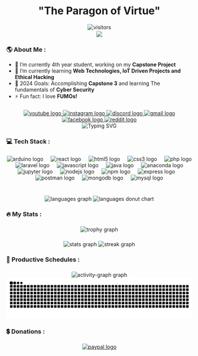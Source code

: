 <h1 align="center">"The Paragon of Virtue"</h1>
<div align="center">
    <img src="https://profile-counter.glitch.me/orangemintz/count.svg?" height="27" alt="visitors" />
</div>

<div align="center">
<img align="center" height="200" src="https://github.com/OrangeMintz/orangemintz/GIF/ChuChu.gif" />
</div>

###

<h3 align="left">🌎 About Me :</h3>

- 🔭 I’m currently 4th year student, working on my **Capstone Project**
- 🌱 I’m currently learning **Web Technologies, IoT Driven Projects and Ethical Hacking**
- 🥅 2024 Goals: Accomplishing **Capstone 3** and learning The fundamentals of **Cyber Security**
- ⚡ Fun fact: I love **FUMOs!**

###

<div align="center">
    <a href="https://www.youtube.com/@OrangeMintz"><img
            src="https://img.shields.io/static/v1?message=Youtube&logo=youtube&label=&color=FF0000&logoColor=white&labelColor=&style=for-the-badge"
            height="35" alt="youtube logo" /> </a>
    <a href="https://www.instagram.com/OrangeMintz57/"> <img
            src="https://img.shields.io/static/v1?message=Instagram&logo=instagram&label=&color=E4405F&logoColor=white&labelColor=&style=for-the-badge"
            height="35" alt="instagram logo" /> </a>
    <a href="https://discord.com/users/505809822239948806"> <img
            src="https://img.shields.io/static/v1?message=Discord&logo=discord&label=&color=7289DA&logoColor=white&labelColor=&style=for-the-badge"
            height="35" alt="discord logo" /> </a>
    <a href="Nickzgacus@gmail.com"> <img
            src="https://img.shields.io/static/v1?message=Gmail&logo=gmail&label=&color=D14836&logoColor=white&labelColor=&style=for-the-badge"
            height="35" alt="gmail logo" /> </a>
    <a href="https://facebook.com/OrangeMintz"> <img
            src="https://img.shields.io/static/v1?message=Facebook&logo=facebook&label=&color=0866FF&logoColor=white&labelColor=&style=for-the-badge"
            height="35" alt="facebook logo" /> </a>
    <a href="https://www.reddit.com/user/OrangeMintz/"> <img
            src="https://img.shields.io/static/v1?message=Reddit&logo=reddit&label=&color=FF4500&logoColor=white&labelColor=&style=for-the-badge"
            height="35" alt="reddit logo" /> </a>
</div>

<div align="center"><a><img src="https://readme-typing-svg.demolab.com?font=Fira+Code&size=20&duration=3500&pause=800&color=FE428E&center=true&vCenter=true&width=435&lines=Repeating+by+trial+and+Error;Learning+Ethical+Hacking+atm...;Also%2C+I+love+my+%E2%99%A1Fumo%E2%99%A1" alt="Typing SVG" /></a>
</div>

<h3 align="left">💻 Tech Stack :</h3>

###

<div align="center">
  <img src="https://cdn.jsdelivr.net/gh/devicons/devicon/icons/arduino/arduino-original.svg" height="40" alt="arduino logo"  />
  <img width="12" />
  <img src="https://cdn.jsdelivr.net/gh/devicons/devicon/icons/react/react-original.svg" height="40" alt="react logo"  />
  <img width="12" />
  <img src="https://cdn.jsdelivr.net/gh/devicons/devicon/icons/html5/html5-original.svg" height="40" alt="html5 logo"  />
  <img width="12" />
  <img src="https://cdn.jsdelivr.net/gh/devicons/devicon/icons/css3/css3-original.svg" height="40" alt="css3 logo"  />
  <img width="12" />
  <img src="https://cdn.simpleicons.org/php/777BB4" height="40" alt="php logo"  />
  <img width="12" />
  <img src="https://cdn.simpleicons.org/laravel/FF2D20" height="40" alt="laravel logo"  />
  <img width="12" />
  <img src="https://cdn.jsdelivr.net/gh/devicons/devicon/icons/javascript/javascript-original.svg" height="40" alt="javascript logo"  />
  <img width="12" />
  <img src="https://cdn.jsdelivr.net/gh/devicons/devicon/icons/java/java-original.svg" height="40" alt="java logo"  />
  <img width="12" />
  <img src="https://cdn.jsdelivr.net/gh/devicons/devicon/icons/anaconda/anaconda-original.svg" height="40" alt="anaconda logo"  />
  <img width="12" />
  <img src="https://cdn.jsdelivr.net/gh/devicons/devicon/icons/jupyter/jupyter-original.svg" height="40" alt="jupyter logo"  />
  <img width="12" />
  <img src="https://cdn.simpleicons.org/nodedotjs/339933" height="40" alt="nodejs logo"  />
  <img width="12" />
  <img src="https://cdn.jsdelivr.net/gh/devicons/devicon/icons/npm/npm-original-wordmark.svg" height="40" alt="npm logo"  />
  <img width="12" />
  <img src="https://cdn.simpleicons.org/express/dddddd" height="40" alt="express logo"  />
  <img width="12" />
  <img src="https://cdn.simpleicons.org/postman/" height="40" alt="postman logo"  />
  <img width="12" />
  <img src="https://skillicons.dev/icons?i=mongodb" height="40" alt="mongodb logo"  />
  <img width="12" />
  <img src="https://cdn.simpleicons.org/mysql/4479A1" height="40" alt="mysql logo"  />
  
###

<br clear="both">

<div align="center">
  <img src="https://github-readme-stats.vercel.app/api/top-langs?username=OrangeMintz&locale=en&hide_title=false&layout=compact&card_width=320&langs_count=6&theme=radical&hide_border=false&order=2" height="200" alt="languages graph"  />
  <img src="https://github-readme-stats.vercel.app/api/top-langs/?username=OrangeMintz&theme=radical&layout=donut&card_width=320" height="200" alt="languages donut chart"  />

</div>

###

<h3 align="left">🔥 My Stats :</h3>

###

<div align="center">
  <img src="https://github-profile-trophy.vercel.app?username=OrangeMintz&theme=radical&column=-1&row=1&margin-w=8&margin-h=8&no-bg=true&no-frame=false&order=4" height="100" alt="trophy graph"  />
</div>

###

<div align="center">
  <img src="https://github-readme-stats.vercel.app/api?username=OrangeMintz&hide_title=false&hide_rank=true&show_icons=true&include_all_commits=true&count_private=false&disable_animations=false&theme=radical&locale=en&hide_border=false&order=1" height="200" 
alt="stats graph"/>
  <img src="https://streak-stats.demolab.com?user=OrangeMintz&locale=en&mode=daily&theme=radical&hide_border=false&border_radius=5&order=3" height="200" alt="streak graph"  />
</div>

###

<h3 align="left">📅 Productive Schedules :</h3>

###

<div align="center">
  <img src="https://github-readme-activity-graph.vercel.app/graph?username=OrangeMintz&radius=8&theme=redical&area=true&order=5&custom_title=Contribution%20Graph&hide_border=false" height="400" alt="activity-graph graph"  />
</div>

<img src="https://raw.githubusercontent.com/OrangeMintz/orangemintz/output/snake.svg" alt="Snake animation" />

###

<h3 align="left">💲 Donations :</h3>

###

<div align="center">
    <a href="https://paypal.me/OrangeMint57?country.x=PH&locale.x=en_US"><img
            src="https://img.shields.io/static/v1?message=Paypal&logo=paypal&label=&color=0079C1&logoColor=white&labelColor=&style=for-the-badge"
            height="35" alt="paypal logo" /> </a>
</div>
